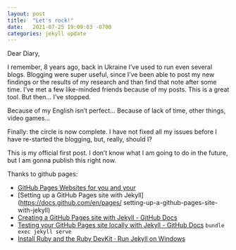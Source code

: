 ```yaml
---
layout: post
title:  "Let's rock!"
date:   2021-07-25 19:09:03 -0700
categories: jekyll update
---
```


Dear Diary,

I remember, 8 years ago, back in Ukraine I’ve used to run even several blogs.
Blogging were super useful, since I’ve been able to post my new findings or the results of my research and than find that note after some time. I’ve met a few like-minded friends because of my posts. This is a great tool. But then… I’ve stopped.

Because of my English isn’t perfect…
Because of lack of time, other things, video games…

Finally: the circle is now complete. I have not fixed all my issues before I have re-started the blogging, but, really, should I?

This is my official first post. I don’t know what I am going to do in the future, but I am gonna publish this right now.

Thanks to github pages:

- [GitHub Pages Websites for you and your](https://pages.github.com/)
- [Setting up a GitHub Pages site with Jekyll](https://docs.github.com/en/pages/
setting-up-a-github-pages-site-with-jekyll)
- [Creating a GitHub Pages site with Jekyll - GitHub Docs](https://docs.github.com/en/pages/setting-up-a-github-pages-site-with-jekyll/creating-a-github-pages-site-with-jekyll)
- [Testing your GitHub Pages site locally with Jekyll - GitHub Docs](https://docs.github.com/en/pages/setting-up-a-github-pages-site-with-jekyll/testing-your-github-pages-site-locally-with-jekyll) `bundle exec jekyll serve`
- [Install Ruby and the Ruby DevKit · Run Jekyll on Windows](https://jekyll-windows.juthilo.com/1-ruby-and-devkit/)
